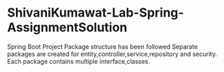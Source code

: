 # ShivaniKumawat-Lab-Spring-AssignmentSolution

Spring Boot Project
Package structure has been followed
Separate packages are created for entity,controller,service,repository and security.
Each package contains multiple interface,classes.
